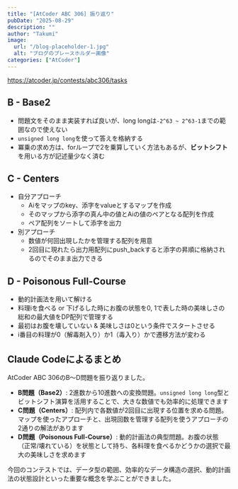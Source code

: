 ```yaml
---
title: "[AtCoder ABC 306] 振り返り"
pubDate: "2025-08-29"
description: ""
author: "Takumi"
image:
  url: "/blog-placeholder-1.jpg"
  alt: "ブログのプレースホルダー画像"
categories: ["AtCoder"]
---
```


https://atcoder.jp/contests/abc306/tasks

## B - Base2
- 問題文をそのまま実装すれば良いが、long longは`-2^63 ~ 2^63-1`までの範囲なので使えない
- `unsigned long long`を使って答えを格納する
- 冪乗の求め方は、forループで2を乗算していく方法もあるが、**ビットシフト**を用いる方が記述量少なく済む

## C - Centers
- 自分アプローチ
  - Aiをマップのkey、添字をvalueとするマップを作成
  - そのマップから添字の真ん中の値とAiの値のペアとなる配列を作成
  - ペア配列をソートして添字を出力
- 別アプローチ
  - 数値が何回出現したかを管理する配列を用意
  - 2回目に現れたら出力用配列にpush_backすると添字の昇順に格納されるのでそのまま出力できる

## D - Poisonous Full-Course
- 動的計画法を用いて解ける
- 料理iを食べる or 下げるした時にお腹の状態を0, 1で表した時の美味しさの総和の最大値をDP配列で管理する
- 最初はお腹を壊していない & 美味しさは0という条件でスタートさせる  
- i番目の料理が0（解毒剤入り）か1（毒入り）かで遷移方法が変わる

## Claude Codeによるまとめ

AtCoder ABC 306のB〜D問題を振り返りました。

- **B問題（Base2）**: 2進数から10進数への変換問題。`unsigned long long`型とビットシフト演算を活用することで、大きな数値でも効率的に処理できます
- **C問題（Centers）**: 配列内で各数値が2回目に出現する位置を求める問題。マップを使ったアプローチと、出現回数を管理する配列を使うアプローチの2通りの解法があります
- **D問題（Poisonous Full-Course）**: 動的計画法の典型問題。お腹の状態（正常/壊れている）を状態として持ち、各料理を食べるかどうかの選択で最大の美味しさを求めます

今回のコンテストでは、データ型の範囲、効率的なデータ構造の選択、動的計画法の状態設計といった重要な概念を学ぶことができました。
